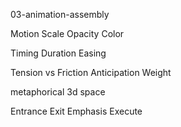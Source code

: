03-animation-assembly

Motion
Scale
Opacity
Color


Timing
Duration
Easing

Tension vs Friction
Anticipation
Weight

metaphorical 3d space


Entrance
Exit
Emphasis
Execute
